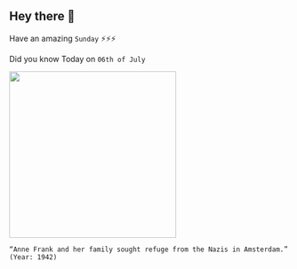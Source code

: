 ## Hey there 👋
Have an amazing `Sunday` ⚡⚡⚡

Did you know Today on `06th of July`
 
 [<img src="https://s.france24.com/media/display/0b3813d8-fcdf-11e8-9ccd-005056a964fe/w:900/p:16x9/anne_frank_diary.jpg" width="300" />](https://www.annefrank.org/en/anne-frank/who-was-anne-frank/) 
 ```
“Anne Frank and her family sought refuge from the Nazis in Amsterdam.” (Year: 1942)
```

